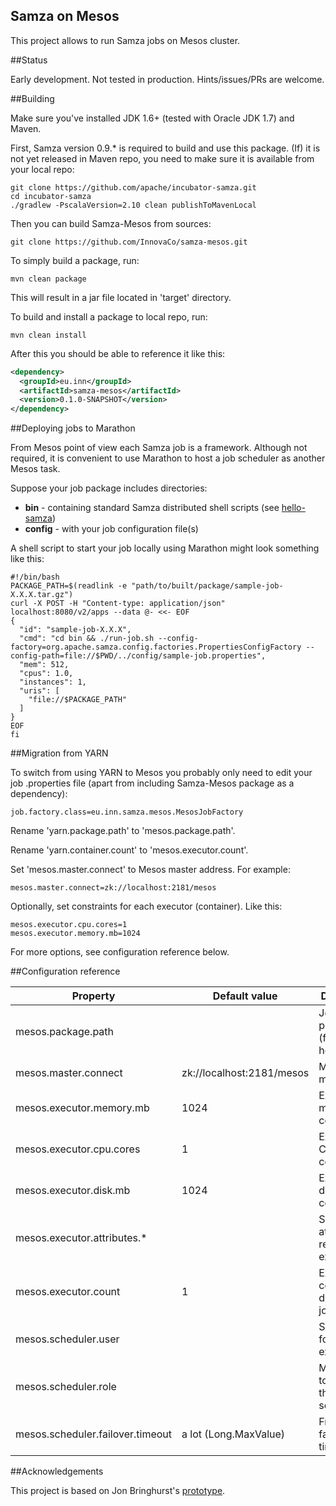 Samza on Mesos
--------------

This project allows to run Samza jobs on Mesos cluster.

##Status

Early development. Not tested in production. Hints/issues/PRs are welcome.

##Building

Make sure you've installed JDK 1.6+ (tested with Oracle JDK 1.7) and Maven.

First, Samza version 0.9.* is required to build and use this package. (If) it is not yet released in Maven repo,
you need to make sure it is available from your local repo:

    git clone https://github.com/apache/incubator-samza.git
    cd incubator-samza
    ./gradlew -PscalaVersion=2.10 clean publishToMavenLocal

Then you can build Samza-Mesos from sources:

    git clone https://github.com/InnovaCo/samza-mesos.git

To simply build a package, run:

    mvn clean package

This will result in a jar file located in 'target' directory.

To build and install a package to local repo, run:

    mvn clean install

After this you should be able to reference it like this:

```xml
<dependency>
  <groupId>eu.inn</groupId>
  <artifactId>samza-mesos</artifactId>
  <version>0.1.0-SNAPSHOT</version>
</dependency>
```

##Deploying jobs to Marathon

From Mesos point of view each Samza job is a framework. Although not required, it is convenient to use Marathon to host a job scheduler as another Mesos task.

Suppose your job package includes directories:
- **bin** - containing standard Samza distributed shell scripts (see [hello-samza](https://github.com/apache/incubator-samza-hello-samza))
- **config** - with your job configuration file(s)

A shell script to start your job locally using Marathon might look something like this:

```shell
#!/bin/bash
PACKAGE_PATH=$(readlink -e "path/to/built/package/sample-job-X.X.X.tar.gz")
curl -X POST -H "Content-type: application/json" localhost:8080/v2/apps --data @- <<- EOF
{
  "id": "sample-job-X.X.X",
  "cmd": "cd bin && ./run-job.sh --config-factory=org.apache.samza.config.factories.PropertiesConfigFactory --config-path=file://$PWD/../config/sample-job.properties",
  "mem": 512,
  "cpus": 1.0,
  "instances": 1,
  "uris": [
    "file://$PACKAGE_PATH"
  ]
}
EOF
fi
```

##Migration from YARN

To switch from using YARN to Mesos you probably only need to edit your job .properties file (apart from including Samza-Mesos package as a dependency):

    job.factory.class=eu.inn.samza.mesos.MesosJobFactory

Rename 'yarn.package.path' to 'mesos.package.path'.

Rename 'yarn.container.count' to 'mesos.executor.count'.

Set 'mesos.master.connect' to Mesos master address. For example:

    mesos.master.connect=zk://localhost:2181/mesos

Optionally, set constraints for each executor (container). Like this:

    mesos.executor.cpu.cores=1
    mesos.executor.memory.mb=1024

For more options, see configuration reference below.

##Configuration reference

| Property                           | Default value             | Description                               |
|------------------------------------|---------------------------|-------------------------------------------|
| mesos.package.path                 |                           | Job package URI (file, http, hdfs)        |
| mesos.master.connect               | zk://localhost:2181/mesos | Mesos master URL                          |
| mesos.executor.memory.mb           | 1024                      | Executor memory constraint                |
| mesos.executor.cpu.cores           | 1                         | Executor CPU cores constraint             |
| mesos.executor.disk.mb             | 1024                      | Executor disk constraint                  |
| mesos.executor.attributes.*        |                           | Slave attributes reqs (regex expressions) |
| mesos.executor.count               | 1                         | Executor count to distribute job          |
| mesos.scheduler.user               |                           | System user for starting executors        |
| mesos.scheduler.role               |                           | Mesos role to use for this scheduler      |
| mesos.scheduler.failover.timeout   | a lot (Long.MaxValue)     | Framework failover timeout                |

##Acknowledgements

This project is based on Jon Bringhurst's [prototype](https://github.com/fintler/samza/tree/SAMZA-375/samza-mesos).
